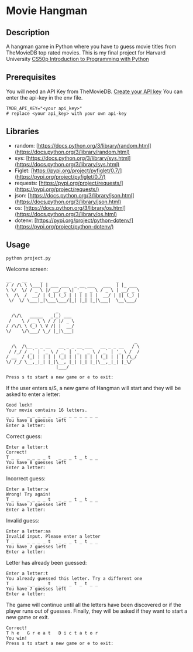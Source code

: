 # Movie Hangman

## Description

A hangman game in Python where you have to guess movie titles from TheMovieDB top rated movies.
This is my final project for Harvard University [CS50p Introduction to Programming with Python](https://cs50.harvard.edu/python/2022/)

## Prerequisites

You will need an API Key from TheMovieDB. [Create your API key](https://developers.themoviedb.org/3/getting-started/introduction)
You can enter the api-key in the env file.

```
TMDB_API_KEY="<your api_key>"
# replace <your api_key> with your own api-key
```

## Libraries

- random: [https://docs.python.org/3/library/random.html](https://docs.python.org/3/library/random.html)
- sys: [https://docs.python.org/3/library/sys.html](https://docs.python.org/3/library/sys.html)
- Figlet: [https://pypi.org/project/pyfiglet/0.7/](https://pypi.org/project/pyfiglet/0.7/)
- requests: [https://pypi.org/project/requests/](https://pypi.org/project/requests/)
- json: [https://docs.python.org/3/library/json.html](https://docs.python.org/3/library/json.html)
- os: [https://docs.python.org/3/library/os.html](https://docs.python.org/3/library/os.html)
- dotenv: [https://pypi.org/project/python-dotenv/](https://pypi.org/project/python-dotenv/)

## Usage

```python project.py```

Welcome screen:

 ```
 __    __     _                            _
/ / /\ \ \___| | ___ ___  _ __ ___   ___  | |_ ___
\ \/  \/ / _ \ |/ __/ _ \| '_ ` _ \ / _ \ | __/ _ \
 \  /\  /  __/ | (_| (_) | | | | | |  __/ | || (_) |
  \/  \/ \___|_|\___\___/|_| |_| |_|\___|  \__\___/

                    _
   /\/\   _____   _(_) ___
  /    \ / _ \ \ / / |/ _ \
 / /\/\ \ (_) \ V /| |  __/
 \/    \/\___/ \_/ |_|\___|

                                                  _
   /\  /\__ _ _ __   __ _ _ __ ___   __ _ _ __   / \
  / /_/ / _` | '_ \ / _` | '_ ` _ \ / _` | '_ \ /  /
 / __  / (_| | | | | (_| | | | | | | (_| | | | /\_/
 \/ /_/ \__,_|_| |_|\__, |_| |_| |_|\__,_|_| |_\/
                    |___/

Press s to start a new game or e to exit: 
```

If the user enters s/S, a new game of Hangman will start and they will be asked to enter a letter:

```
Good luck!
Your movie contains 16 letters.
_ _ _   _ _ _ _ _   _ _ _ _ _ _ _ _
You have 8 guesses left
Enter a letter:
```

Correct guess:

```
Enter a letter:t
Correct!
T _ _   _ _ _ _ t   _ _ _ t _ t _ _
You have 8 guesses left
Enter a letter:
```

Incorrect guess:

```
Enter a letter:w
Wrong! Try again!
T _ _   _ _ _ _ t   _ _ _ t _ t _ _
You have 7 guesses left
Enter a letter:
```

Invalid guess:

```
Enter a letter:aa
Invalid input. Please enter a letter
T _ _   _ _ _ _ t   _ _ _ t _ t _ _
You have 7 guesses left
Enter a letter:
```

Letter has already been guessed:

```
Enter a letter:t
You already guessed this letter. Try a different one
T _ _   _ _ _ _ t   _ _ _ t _ t _ _
You have 7 guesses left
Enter a letter:
```

The game will continue until all the letters have been discovered or if the player runs out of guesses. Finally, they will be asked if they want to start a new game or exit.

```
Correct!
T h e   G r e a t   D i c t a t o r
You win!
Press s to start a new game or e to exit:
```